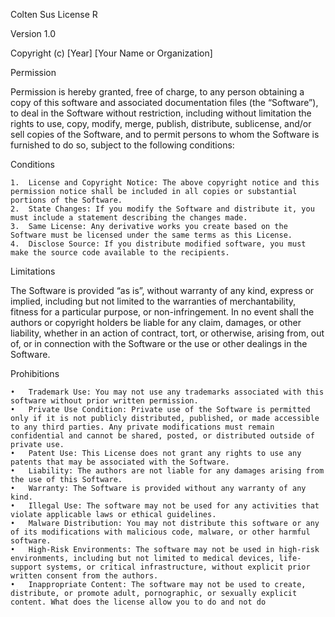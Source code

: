 Colten Sus License R

Version 1.0

Copyright (c) [Year] [Your Name or Organization]

Permission

Permission is hereby granted, free of charge, to any person obtaining a copy of this software and associated documentation files (the “Software”), to deal in the Software without restriction, including without limitation the rights to use, copy, modify, merge, publish, distribute, sublicense, and/or sell copies of the Software, and to permit persons to whom the Software is furnished to do so, subject to the following conditions:

Conditions

	1.	License and Copyright Notice: The above copyright notice and this permission notice shall be included in all copies or substantial portions of the Software.
	2.	State Changes: If you modify the Software and distribute it, you must include a statement describing the changes made.
	3.	Same License: Any derivative works you create based on the Software must be licensed under the same terms as this License.
	4.	Disclose Source: If you distribute modified software, you must make the source code available to the recipients.

Limitations

The Software is provided “as is”, without warranty of any kind, express or implied, including but not limited to the warranties of merchantability, fitness for a particular purpose, or non-infringement. In no event shall the authors or copyright holders be liable for any claim, damages, or other liability, whether in an action of contract, tort, or otherwise, arising from, out of, or in connection with the Software or the use or other dealings in the Software.

Prohibitions

	•	Trademark Use: You may not use any trademarks associated with this software without prior written permission.
	•	Private Use Condition: Private use of the Software is permitted only if it is not publicly distributed, published, or made accessible to any third parties. Any private modifications must remain confidential and cannot be shared, posted, or distributed outside of private use.
	•	Patent Use: This License does not grant any rights to use any patents that may be associated with the Software.
	•	Liability: The authors are not liable for any damages arising from the use of this Software.
	•	Warranty: The Software is provided without any warranty of any kind.
	•	Illegal Use: The software may not be used for any activities that violate applicable laws or ethical guidelines.
	•	Malware Distribution: You may not distribute this software or any of its modifications with malicious code, malware, or other harmful software.
	•	High-Risk Environments: The software may not be used in high-risk environments, including but not limited to medical devices, life-support systems, or critical infrastructure, without explicit prior written consent from the authors.
	•	Inappropriate Content: The software may not be used to create, distribute, or promote adult, pornographic, or sexually explicit content. What does the license allow you to do and not do
